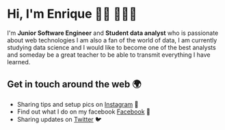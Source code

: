 # Hi, I'm Enrique 👋🏽 👨🏽‍💻

I'm **Junior Software Engineer** and **Student data analyst** who is passionate about web technologies I am also a fan of the world of data, I am currently studying data science and I would like to become one of the best analysts and someday be a great teacher to be able to transmit everything I have learned.

## Get in touch around the web 🌍

- Sharing tips and setup pics on [Instagram](https://instagram.com/josue_enrique) 📸
- Find out what I do on my facebook [Facebook](https://www.facebook.com/enripastrana) 🤗
- Sharing updates on [Twitter](https://twitter.com/enripastrana) 🐦

